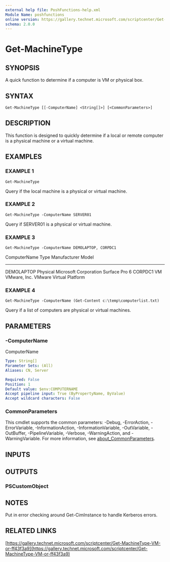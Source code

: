 ```yaml
---
external help file: PoshFunctions-help.xml
Module Name: poshfunctions
online version: https://gallery.technet.microsoft.com/scriptcenter/Get-MachineType-VM-or-ff43f3a9
schema: 2.0.0
---
```


# Get-MachineType

## SYNOPSIS
A quick function to determine if a computer is VM or physical box.

## SYNTAX

```
Get-MachineType [[-ComputerName] <String[]>] [<CommonParameters>]
```

## DESCRIPTION
This function is designed to quickly determine if a local or remote computer is a physical machine or a virtual machine.

## EXAMPLES

### EXAMPLE 1
```
Get-MachineType
```

Query if the local machine is a physical or virtual machine.

### EXAMPLE 2
```
Get-MachineType -ComputerName SERVER01
```

Query if SERVER01 is a physical or virtual machine.

### EXAMPLE 3
```
Get-MachineType -ComputerName DEMOLAPTOP, CORPDC1
```

ComputerName Type     Manufacturer          Model
------------ ----     ------------          -----
DEMOLAPTOP   Physical Microsoft Corporation Surface Pro 6
CORPDC1      VM       VMware, Inc. 
VMware Virtual Platform

### EXAMPLE 4
```
Get-MachineType -ComputerName (Get-Content c:\temp\computerlist.txt)
```

Query if a list of computers are physical or virtual machines.

## PARAMETERS

### -ComputerName
ComputerName

```yaml
Type: String[]
Parameter Sets: (All)
Aliases: CN, Server

Required: False
Position: 1
Default value: $env:COMPUTERNAME
Accept pipeline input: True (ByPropertyName, ByValue)
Accept wildcard characters: False
```

### CommonParameters
This cmdlet supports the common parameters: -Debug, -ErrorAction, -ErrorVariable, -InformationAction, -InformationVariable, -OutVariable, -OutBuffer, -PipelineVariable, -Verbose, -WarningAction, and -WarningVariable. For more information, see [about_CommonParameters](http://go.microsoft.com/fwlink/?LinkID=113216).

## INPUTS

## OUTPUTS

### PSCustomObject
## NOTES
Put in error checking around Get-CimInstance to handle Kerberos errors.

## RELATED LINKS

[https://gallery.technet.microsoft.com/scriptcenter/Get-MachineType-VM-or-ff43f3a9](https://gallery.technet.microsoft.com/scriptcenter/Get-MachineType-VM-or-ff43f3a9)


